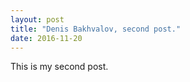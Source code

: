 ```yaml
---
layout: post
title: "Denis Bakhvalov, second post."
date: 2016-11-20
---
```


This is my second post.
